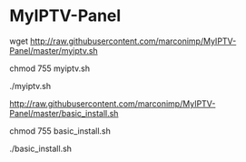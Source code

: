 # MyIPTV-Panel

wget http://raw.githubusercontent.com/marconimp/MyIPTV-Panel/master/myiptv.sh

chmod 755 myiptv.sh

./myiptv.sh


http://raw.githubusercontent.com/marconimp/MyIPTV-Panel/master/basic_install.sh

chmod 755 basic_install.sh

./basic_install.sh
